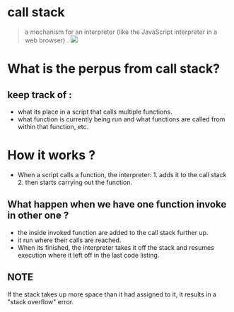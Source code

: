 # call stack 
>  a mechanism for an interpreter (like the JavaScript interpreter in a web browser) .
![](https://miro.medium.com/max/2478/1*rJ2sh-q1deQGGGVG5gYyIQ.png)
# What is the perpus from call stack? 
## keep track of :
- what its place in a script that calls multiple functions. 
- what function is currently being run and what functions are called from within that function, etc.
# How it works ?
- When a script calls a function, the interpreter:
        1. adds it to the call stack 
        2. then starts carrying out the function.
## What happen when we have one function invoke in other one ?
- the inside invoked function  are added to the call stack further up. 
- it run  where their calls are reached.
- When its finished, the interpreter takes it off the stack and resumes execution where it left off in the last code listing.
##  **NOTE** 
If the stack takes up more space than it had assigned to it, it results in a "stack overflow" error.
